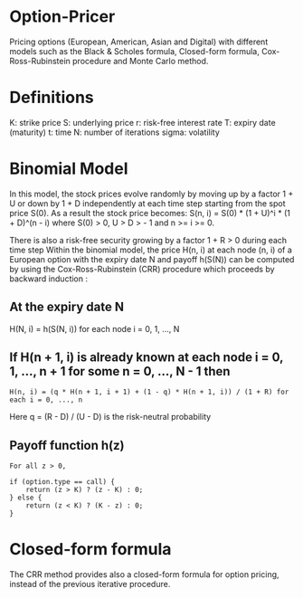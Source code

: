 # Option-Pricer

Pricing options (European, American, Asian and Digital) with different models such as the Black & Scholes formula, Closed-form formula, Cox-Ross-Rubinstein procedure and Monte Carlo method.

# Definitions
K: strike price
S: underlying price
r: risk-free interest rate
T: expiry date (maturity)
t: time
N: number of iterations
sigma: volatility

# Binomial Model

In this model, the stock prices evolve randomly by moving up by a factor 1 + U or down by 1 + D independently at each time step starting from the spot price S(0).
As a result the stock price becomes:
S(n, i) = S(0) * (1 + U)^i * (1 + D)^(n - i) where S(0) > 0, U > D > - 1 and n >= i >= 0.

There is also a risk-free security growing by a factor 1 + R > 0 during each time step
Within the binomial model, the price H(n, i) at each node (n, i) of a European option with the expiry date N and payoff h(S(N)) can be computed by using the Cox-Ross-Rubinstein (CRR) procedure which proceeds by backward induction :

## At the expiry date N

H(N, i) = h(S(N, i)) for each node i = 0, 1, ..., N

## If H(n + 1, i) is already known at each node i = 0, 1, ..., n + 1 for some n = 0, ..., N - 1 then
	
	H(n, i) = (q * H(n + 1, i + 1) + (1 - q) * H(n + 1, i)) / (1 + R) for each i = 0, ..., n

Here q = (R - D) / (U - D) is the risk-neutral probability

## Payoff function h(z)

	For all z > 0,

	if (option.type == call) {
		return (z > K) ? (z - K) : 0;
	} else {
		return (z < K) ? (K - z) : 0;
	}

# Closed-form formula

The CRR method provides also a closed-form formula for option pricing, instead of the previous iterative procedure.

